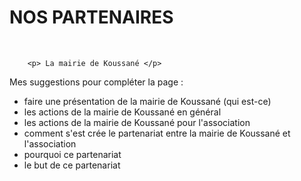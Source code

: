 <h1 class="text-center"> NOS PARTENAIRES </h1>
        <br/>
        
        <p> La mairie de Koussané </p>
        
Mes suggestions pour compléter la page :
- faire une présentation de la mairie de Koussané (qui est-ce)
- les actions de la mairie de Koussané en général
- les actions de la mairie de Koussané pour l'association
- comment s'est crée le partenariat entre la mairie de Koussané et l'association
- pourquoi ce partenariat
- le but de ce partenariat
